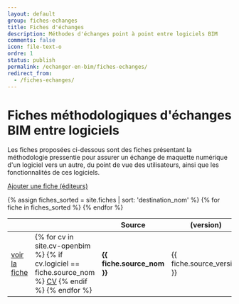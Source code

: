 ```yaml
---
layout: default
group: fiches-echanges
title: Fiches d'échanges
description: Méthodes d'échanges point à point entre logiciels BIM
comments: false
icon: file-text-o
ordre: 1
status: publish
permalink: /echanger-en-bim/fiches-echanges/
redirect_from:
  - /fiches-echanges/
---
```


# Fiches méthodologiques d'échanges BIM entre logiciels

Les fiches proposées ci-dessous sont des fiches présentant la méthodologie pressentie pour assurer un échange de maquette numérique d'un logiciel vers un autre, du point de vue des utilisateurs, ainsi que les fonctionnalités de ces logiciels. 

<div class="row">
  <div class="col-12">
    <p class="text-right"><a class="btn btn-sm btn-secondary" href="/echanger-en-bim/fiches-echanges/nouvelle/" role="button"><i class="fa fa-plus" aria-hidden="true"></i> Ajouter une fiche (éditeurs)</a></p>
  </div>
</div>

<div class="row">
  <div class="col-12">
    <div class="table-responsive">
      <table id="tablefiches" class="table table-sm">
        <thead class="thead-light">
          <tr>
            <th></th>
            <th></th>
            <th>Source</th>
            <th>(version)</th>
            <th></th>
            <th></th>
            <th>Destination</th>
            <th>(version)</th>
            <th>Usage-Métier</th>
            <!-- <th>Mise à jour</th> -->
          </tr>
        </thead>
        <tbody>
          {% assign fiches_sorted = site.fiches | sort: 'destination_nom' %}
          {% for fiche in fiches_sorted %}
            <tr>
              <td><a class="btn btn-primary btn-sm" href="{{ fiche.url }}" role="button"><i class="fa fa-file-text-o" aria-hidden="true"></i> voir la fiche</a></td>              
              <td>
                {% for cv in site.cv-openbim %}
                  {% if cv.logiciel == fiche.source_nom %}
                    <a href="{{ cv.url }}" class="badge badge-secondary">CV</a>
                  {% endif %}
                {% endfor %}
              </td>
              <td><strong>{{ fiche.source_nom }}</strong></td>
              <td>{{ fiche.source_version }}</td>
              <td><i class="fa fa-arrow-right" aria-hidden="true"></i></td>
              <td>
                {% for cv in site.cv-openbim %}
                  {% if cv.logiciel == fiche.destination_nom %}
                    <a href="{{ cv.url }}" class="badge badge-secondary">CV</a>
                  {% endif %}
                {% endfor %}
              </td>
              <td><strong>{{ fiche.destination_nom }}</strong></td>
              <td>{{ fiche.destination_version }}</td>
              <td>{{ fiche.usage_metier }}</td>
              <!-- <td><i class="fa fa-clock-o" aria-hidden="true"></i> {{ fiche.maj }}</td> -->
            </tr>
          {% endfor %}
        </tbody>
      </table>
    </div>
  </div>
</div>
